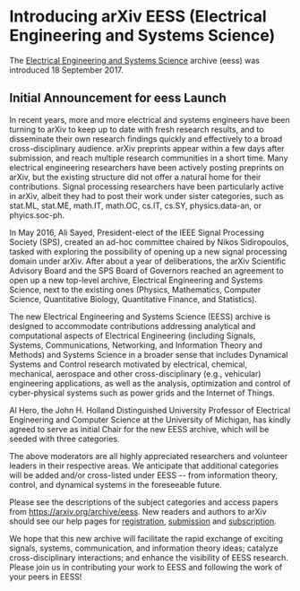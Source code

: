 # Introducing arXiv EESS (Electrical Engineering and Systems Science)

The [Electrical Engineering and Systems Science](https://arxiv.org/archive/eess) archive (eess) was introduced 18 September 2017.

## Initial Announcement for eess Launch

In recent years, more and more electrical and systems engineers have been 
turning to arXiv to keep up to date with fresh research results, and to 
disseminate their own research findings quickly and effectively to a broad 
cross-disciplinary audience. arXiv preprints appear within a few days 
after submission, and reach multiple research communities in a short 
time. Many electrical engineering researchers have been actively posting 
preprints on arXiv, but the existing structure did not offer a natural 
home for their contributions. Signal processing researchers have been 
particularly active in arXiv, albeit they had to post their work under 
sister categories, such as stat.ML, stat.ME, math.IT, math.OC, cs.IT, 
cs.SY, physics.data-an, or phyics.soc-ph. 

In May 2016, Ali Sayed, President-elect of the IEEE Signal Processing 
Society (SPS), created an ad-hoc committee chaired by Nikos Sidiropoulos, 
tasked with exploring the possibility of opening up a new signal processing 
domain under arXiv. After about a year of deliberations, the arXiv 
Scientific Advisory Board and the SPS Board of Governors reached an agreement 
to open up a new top-level archive, Electrical Engineering and Systems 
Science, next to the existing ones (Physics, Mathematics, Computer Science, 
Quantitative Biology, Quantitative Finance, and Statistics). 

The new Electrical Engineering and Systems Science (EESS) archive is designed 
to accommodate contributions addressing analytical and computational aspects 
of Electrical Engineering (including Signals, Systems, Communications, Networking, 
and Information Theory and Methods) and Systems Science in a broader sense that 
includes Dynamical Systems and Control research motivated by electrical, chemical, 
mechanical, aerospace and other cross-disciplinary (e.g., vehicular) engineering 
applications, as well as the analysis, optimization and control of cyber-physical 
systems such as power grids and the Internet of Things. 

Al Hero, the John H. Holland Distinguished University Professor of Electrical 
Engineering and Computer Science at the University of Michigan, has kindly agreed 
to serve as initial Chair for the new EESS archive, which will be seeded with 
three categories.

The above moderators are all highly appreciated researchers and volunteer leaders in their 
respective areas. We anticipate that additional categories will be added and/or 
cross-listed under EESS -- from information theory, control, and dynamical systems 
in the foreseeable future. 

Please see the descriptions of the subject categories and access papers from <a href="/archive/eess">https://arxiv.org/archive/eess</a>. New readers and authors to arXiv should see our help pages for [registration](../help/registerhelp.md), [submission](../help/submit.md) and [subscription](../help/subscribe.md).

We hope that this new archive will facilitate the rapid exchange of exciting signals, 
systems, communication, and information theory ideas; catalyze cross-disciplinary 
interactions; and enhance the visibility of EESS research. Please join us in 
contributing your work to EESS and following the work of your peers in EESS! 

